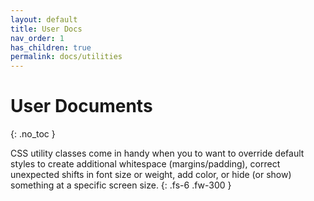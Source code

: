 ```yaml
---
layout: default
title: User Docs
nav_order: 1
has_children: true
permalink: docs/utilities
---
```


# User Documents
{: .no_toc }

CSS utility classes come in handy when you to want to override default styles to create additional whitespace (margins/padding), correct unexpected shifts in font size or weight, add color, or hide (or show) something at a specific screen size.
{: .fs-6 .fw-300 }
